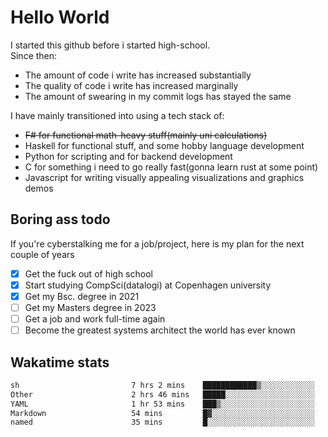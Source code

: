 # Hello World

I started this github before i started high-school.  
Since then:
- The amount of code i write has increased substantially
- The quality of code i write has increased marginally
- The amount of swearing in my commit logs has stayed the same

I have mainly transitioned into using a tech stack of:
- ~~F# for functional math-heavy stuff(mainly uni calculations)~~
- Haskell for functional stuff, and some hobby language development
- Python for scripting and for backend development
- C for something i need to go really fast(gonna learn rust at some point)
- Javascript for writing visually appealing visualizations and graphics demos

## Boring ass todo
If you're cyberstalking me for a job/project, here is my plan for the next couple of years
- [x] Get the fuck out of high school
- [x] Start studying CompSci(datalogi) at Copenhagen university
- [x] Get my Bsc. degree in 2021
- [ ] Get my Masters degree in 2023
- [ ] Get a job and work full-time again
- [ ] Become the greatest systems architect the world has ever known

## Wakatime stats
<!--START_SECTION:waka-->

```txt
sh                         7 hrs 2 mins    ████████████▒░░░░░░░░░░░░   49.99 %
Other                      2 hrs 46 mins   █████░░░░░░░░░░░░░░░░░░░░   19.74 %
YAML                       1 hr 53 mins    ███▒░░░░░░░░░░░░░░░░░░░░░   13.47 %
Markdown                   54 mins         █▓░░░░░░░░░░░░░░░░░░░░░░░   06.48 %
named                      35 mins         █░░░░░░░░░░░░░░░░░░░░░░░░   04.24 %
```

<!--END_SECTION:waka-->
